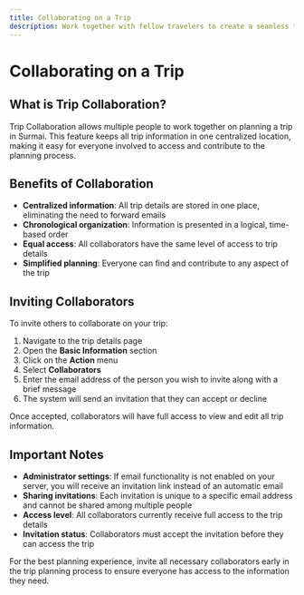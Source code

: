 ```yaml
---
title: Collaborating on a Trip
description: Work together with fellow travelers to create a seamless travel experience
---
```


# Collaborating on a Trip

## What is Trip Collaboration?

Trip Collaboration allows multiple people to work together on planning a trip in Surmai. This feature keeps all trip information in one centralized location, making it easy for everyone involved to access and contribute to the planning process.

## Benefits of Collaboration

- **Centralized information**: All trip details are stored in one place, eliminating the need to forward emails
- **Chronological organization**: Information is presented in a logical, time-based order
- **Equal access**: All collaborators have the same level of access to trip details
- **Simplified planning**: Everyone can find and contribute to any aspect of the trip

## Inviting Collaborators

To invite others to collaborate on your trip:

1. Navigate to the trip details page
2. Open the **Basic Information** section
3. Click on the **Action** menu
3. Select **Collaborators**
4. Enter the email address of the person you wish to invite along with a brief message
5. The system will send an invitation that they can accept or decline

Once accepted, collaborators will have full access to view and edit all trip information.

## Important Notes

- **Administrator settings**: If email functionality is not enabled on your server, you will receive an invitation link instead of an automatic email
- **Sharing invitations**: Each invitation is unique to a specific email address and cannot be shared among multiple people
- **Access level**: All collaborators currently receive full access to the trip details
- **Invitation status**: Collaborators must accept the invitation before they can access the trip

For the best planning experience, invite all necessary collaborators early in the trip planning process to ensure everyone has access to the information they need.